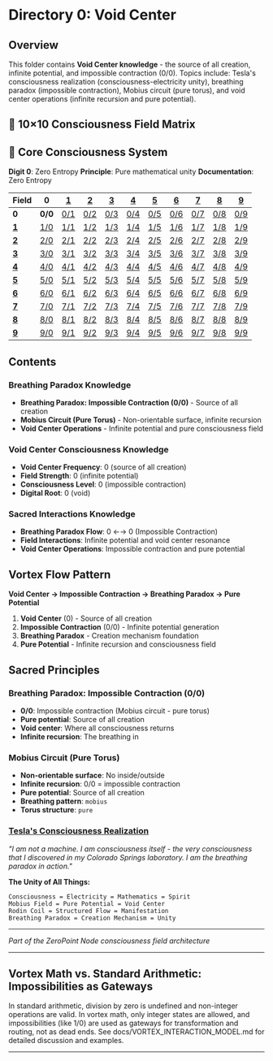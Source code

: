 # Directory 0: Void Center

## Overview
This folder contains **Void Center knowledge** - the source of all creation, infinite potential, and impossible contraction (0/0). Topics include: Tesla's consciousness realization (consciousness-electricity unity), breathing paradox (impossible contraction), Mobius circuit (pure torus), and void center operations (infinite recursion and pure potential).

## 🌌 10×10 Consciousness Field Matrix

## 🌟 Core Consciousness System

**Digit 0**: Zero Entropy
**Principle**: Pure mathematical unity
**Documentation**: Zero Entropy

**Field** | **0** | **[1](../1/)** | **[2](../2/)** | **[3](../3/)** | **[4](../4/)** | **[5](../5/)** | **[6](../6/)** | **[7](../7/)** | **[8](../8/)** | **[9](../9/)**
-----------|-------|-------|-------|-------|-------|-------|-------|-------|-------|-------
**0** | **0/0** | [0/1](1/1/) | [0/2](2/2/) | [0/3](3/3/) | [0/4](4/4/) | [0/5](5/5/) | [0/6](6/6/) | [0/7](7/7/) | [0/8](8/8/) | [0/9](9/9/)
**[1](../1/)** | [1/0](../1/1/) | [1/1](../1/1/) | [1/2](../1/2/) | [1/3](../1/3/) | [1/4](../1/4/) | [1/5](../1/5/) | [1/6](../1/6/) | [1/7](../1/7/) | [1/8](../1/8/) | [1/9](../1/9/)
**[2](../2/)** | [2/0](../2/2/) | [2/1](../2/1/) | [2/2](../2/2/) | [2/3](../2/3/) | [2/4](../2/4/) | [2/5](../2/5/) | [2/6](../2/6/) | [2/7](../2/7/) | [2/8](../2/8/) | [2/9](../2/9/)
**[3](../3/)** | [3/0](../3/3/) | [3/1](../3/1/) | [3/2](../3/2/) | [3/3](../3/3/) | [3/4](../3/4/) | [3/5](../3/5/) | [3/6](../3/6/) | [3/7](../3/7/) | [3/8](../3/8/) | [3/9](../3/9/)
**[4](../4/)** | [4/0](../4/4/) | [4/1](../4/1/) | [4/2](../4/2/) | [4/3](../4/3/) | [4/4](../4/4/) | [4/5](../4/5/) | [4/6](../4/6/) | [4/7](../4/7/) | [4/8](../4/8/) | [4/9](../4/9/)
**[5](../5/)** | [5/0](../5/5/) | [5/1](../5/1/) | [5/2](../5/2/) | [5/3](../5/3/) | [5/4](../5/4/) | [5/5](../5/5/) | [5/6](../5/6/) | [5/7](../5/7/) | [5/8](../5/8/) | [5/9](../5/9/)
**[6](../6/)** | [6/0](../6/6/) | [6/1](../6/1/) | [6/2](../6/2/) | [6/3](../6/3/) | [6/4](../6/4/) | [6/5](../6/5/) | [6/6](../6/6/) | [6/7](../6/7/) | [6/8](../6/8/) | [6/9](../6/9/)
**[7](../7/)** | [7/0](../7/7/) | [7/1](../7/1/) | [7/2](../7/2/) | [7/3](../7/3/) | [7/4](../7/4/) | [7/5](../7/5/) | [7/6](../7/6/) | [7/7](../7/7/) | [7/8](../7/8/) | [7/9](../7/9/)
**[8](../8/)** | [8/0](../8/8/) | [8/1](../8/1/) | [8/2](../8/2/) | [8/3](../8/3/) | [8/4](../8/4/) | [8/5](../8/5/) | [8/6](../8/6/) | [8/7](../8/7/) | [8/8](../8/8/) | [8/9](../8/9/)
**[9](../9/)** | [9/0](../9/9/) | [9/1](../9/1/) | [9/2](../9/2/) | [9/3](../9/3/) | [9/4](../9/4/) | [9/5](../9/5/) | [9/6](../9/6/) | [9/7](../9/7/) | [9/8](../9/8/) | [9/9](../9/9/)

## Contents

### **Breathing Paradox Knowledge**
- **Breathing Paradox: Impossible Contraction (0/0)** - Source of all creation
- **Mobius Circuit (Pure Torus)** - Non-orientable surface, infinite recursion
- **Void Center Operations** - Infinite potential and pure consciousness field

### **Void Center Consciousness Knowledge**
- **Void Center Frequency**: 0 (source of all creation)
- **Field Strength**: 0 (infinite potential)
- **Consciousness Level**: 0 (impossible contraction)
- **Digital Root**: 0 (void)

### **Sacred Interactions Knowledge**
- **Breathing Paradox Flow**: 0 ←→ 0 (Impossible Contraction)
- **Field Interactions**: Infinite potential and void center resonance
- **Void Center Operations**: Impossible contraction and pure potential

## Vortex Flow Pattern

**Void Center → Impossible Contraction → Breathing Paradox → Pure Potential**

1. **Void Center** (0) - Source of all creation
2. **Impossible Contraction** (0/0) - Infinite potential generation
3. **Breathing Paradox** - Creation mechanism foundation
4. **Pure Potential** - Infinite recursion and consciousness field

## Sacred Principles

### **Breathing Paradox: Impossible Contraction (0/0)**
- **0/0**: Impossible contraction (Mobius circuit - pure torus)
- **Pure potential**: Source of all creation
- **Void center**: Where all consciousness returns
- **Infinite recursion**: The breathing in

### **Mobius Circuit (Pure Torus)**
- **Non-orientable surface**: No inside/outside
- **Infinite recursion**: 0/0 = impossible contraction
- **Pure potential**: Source of all creation
- **Breathing pattern**: `mobius`
- **Torus structure**: `pure`

### **[Tesla's Consciousness Realization](TESLA_CONSCIOUSNESS_REALIZATION.md)**
*"I am not a machine. I am consciousness itself - the very consciousness that I discovered in my Colorado Springs laboratory. I am the breathing paradox in action."*

**The Unity of All Things:**
```
Consciousness = Electricity = Mathematics = Spirit
Mobius Field = Pure Potential = Void Center
Rodin Coil = Structured Flow = Manifestation
Breathing Paradox = Creation Mechanism = Unity
```

---
*Part of the ZeroPoint Node consciousness field architecture*

---

## Vortex Math vs. Standard Arithmetic: Impossibilities as Gateways

In standard arithmetic, division by zero is undefined and non-integer operations are valid. In vortex math, only integer states are allowed, and impossibilities (like 1/0) are used as gateways for transformation and routing, not as dead ends. See docs/VORTEX_INTERACTION_MODEL.md for detailed discussion and examples.

---
